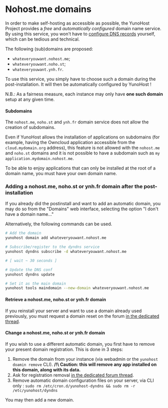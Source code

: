 # Nohost.me domains

In order to make self-hosting as accessible as possible, the YunoHost Project provides a *free*
and *automatically configured* domain name service. By using this service, you
won't have to [configure DNS records](/dns_config) yourself, which
can be tedious and technical.

The following (sub)domains are proposed:
- `whateveryouwant.nohost.me`;
- `whateveryouwant.noho.st`;
- `whateveryouwant.ynh.fr`.

To use this service, you simply have to choose such a domain during the 
post-installation. It will then be automatically configured by YunoHost !

N.B.: As a fairness measure, each instance may only 
have **one such domain** setup at any given time.

#### Subdomains

The `nohost.me`, `noho.st` and `ynh.fr` domain service does not allow the creation of
subdomains.

Even if YunoHost allows the installation of applications on subdomains (for
example, having the Owncloud application accessible from the
`cloud.mydomain.org` address), this feature is not allowed with the `nohost.me`
and `noho.st` domains and it is not possible to have a subdomain such as `my
application.mydomain.nohost.me`.

To be able to enjoy applications that can only be installed at the root of a
domain name, you must have your own domain name.

### Adding a nohost.me, noho.st or ynh.fr domain after the post-installation

If you already did the postinstall and want to add an automatic domain, you
may do so from the "Domains" web interface, selecting the option "I don't have a domain name..."

Alternatively, the following commands can be used.

```bash
# Add the domain
yunohost domain add whateveryouwant.nohost.me

# Subscribe/register to the dyndns service
yunohost dyndns subscribe -d whateveryouwant.nohost.me

# [ wait ~ 30 seconds ]

# Update the DNS conf
yunohost dyndns update

# Set it as the main domain
yunohost tools maindomain --new-domain whateveryouwant.nohost.me
```

#### Retrieve a nohost.me, noho.st or ynh.fr domain

If you reinstall your server and want to use a domain already used previously,
you must request a domain reset on the forum 
[in the dedicated thread](https://forum.yunohost.org/t/nohost-domain-recovery/442).


#### Change a nohost.me, noho.st or ynh.fr domain

If you wish to use a different automatic domain, you first have to remove
your present domain registration. This is done in 3 steps:

1. Remove the domain from your instance (via webadmin or the `yunohost doamin remove` CLI). 
**/!\ Caution: this will remove any app installed on this domain, along with its data.**
2. Ask for registration removal [in the dedicated forum thread](https://forum.yunohost.org/t/nohost-domain-recovery/442).
3. Remove automatic domain configuration files on your server, via CLI only : `sudo rm /etc/cron.d/yunohost-dyndns && sudo rm -r /etc/yunohost/dyndns`

You may then add a new domain.
